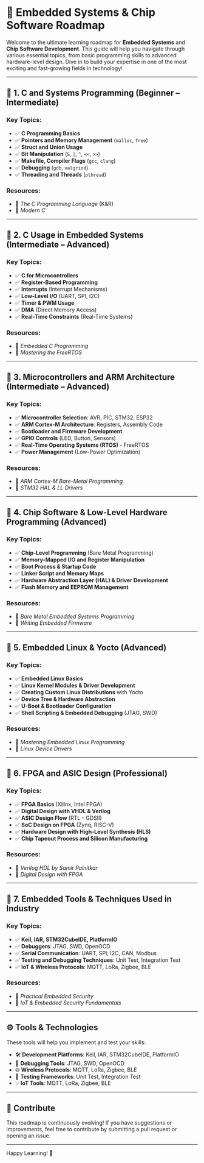 # 🚀 **Embedded Systems & Chip Software Roadmap**

Welcome to the ultimate learning roadmap for **Embedded Systems** and **Chip Software Development**. This guide will help you navigate through various essential topics, from basic programming skills to advanced hardware-level design. Dive in to build your expertise in one of the most exciting and fast-growing fields in technology!

---

## 📌 **1. C and Systems Programming (Beginner – Intermediate)**

### Key Topics:
- ✅ **C Programming Basics**
- ✅ **Pointers and Memory Management** (`malloc`, `free`)
- ✅ **Struct and Union Usage**
- ✅ **Bit Manipulation** (`&`, `|`, `^`, `<<`, `>>`)
- ✅ **Makefile, Compiler Flags** (`gcc`, `clang`)
- ✅ **Debugging** (`gdb`, `valgrind`)
- ✅ **Threading and Threads** (`pthread`)

### Resources:
- 📘 *The C Programming Language* (K&R)
- 📘 *Modern C*

---

## 📌 **2. C Usage in Embedded Systems (Intermediate – Advanced)**

### Key Topics:
- ✅ **C for Microcontrollers**
- ✅ **Register-Based Programming**
- ✅ **Interrupts** (Interrupt Mechanisms)
- ✅ **Low-Level I/O** (UART, SPI, I2C)
- ✅ **Timer & PWM Usage**
- ✅ **DMA** (Direct Memory Access)
- ✅ **Real-Time Constraints** (Real-Time Systems)

### Resources:
- 📘 *Embedded C Programming*
- 📘 *Mastering the FreeRTOS*

---

## 📌 **3. Microcontrollers and ARM Architecture (Intermediate – Advanced)**

### Key Topics:
- ✅ **Microcontroller Selection**: AVR, PIC, STM32, ESP32
- ✅ **ARM Cortex-M Architecture**: Registers, Assembly Code
- ✅ **Bootloader and Firmware Development**
- ✅ **GPIO Controls** (LED, Button, Sensors)
- ✅ **Real-Time Operating Systems (RTOS)** - FreeRTOS
- ✅ **Power Management** (Low-Power Optimization)

### Resources:
- 📘 *ARM Cortex-M Bare-Metal Programming*
- 📘 *STM32 HAL & LL Drivers*

---

## 📌 **4. Chip Software & Low-Level Hardware Programming (Advanced)**

### Key Topics:
- ✅ **Chip-Level Programming** (Bare Metal Programming)
- ✅ **Memory-Mapped I/O and Register Manipulation**
- ✅ **Boot Process & Startup Code**
- ✅ **Linker Script and Memory Maps**
- ✅ **Hardware Abstraction Layer (HAL) & Driver Development**
- ✅ **Flash Memory and EEPROM Management**

### Resources:
- 📘 *Bare Metal Embedded Systems Programming*
- 📘 *Writing Embedded Firmware*

---

## 📌 **5. Embedded Linux & Yocto (Advanced)**

### Key Topics:
- ✅ **Embedded Linux Basics**
- ✅ **Linux Kernel Modules & Driver Development**
- ✅ **Creating Custom Linux Distributions** with Yocto
- ✅ **Device Tree & Hardware Abstraction**
- ✅ **U-Boot & Bootloader Configuration**
- ✅ **Shell Scripting & Embedded Debugging** (JTAG, SWD)

### Resources:
- 📘 *Mastering Embedded Linux Programming*
- 📘 *Linux Device Drivers*

---

## 📌 **6. FPGA and ASIC Design (Professional)**

### Key Topics:
- ✅ **FPGA Basics** (Xilinx, Intel FPGA)
- ✅ **Digital Design with VHDL & Verilog**
- ✅ **ASIC Design Flow** (RTL - GDSII)
- ✅ **SoC Design on FPGA** (Zynq, RISC-V)
- ✅ **Hardware Design with High-Level Synthesis (HLS)**
- ✅ **Chip Tapeout Process and Silicon Manufacturing**

### Resources:
- 📘 *Verilog HDL by Samir Palnitkar*
- 📘 *Digital Design with FPGA*

---

## 📌 **7. Embedded Tools & Techniques Used in Industry**

### Key Topics:
- ✅ **Keil, IAR, STM32CubeIDE, PlatformIO**
- ✅ **Debuggers**: JTAG, SWD, OpenOCD
- ✅ **Serial Communication**: UART, SPI, I2C, CAN, Modbus
- ✅ **Testing and Debugging Techniques**: Unit Test, Integration Test
- ✅ **IoT & Wireless Protocols**: MQTT, LoRa, Zigbee, BLE

### Resources:
- 📘 *Practical Embedded Security*
- 📘 *IoT & Embedded Security Fundamentals*

---

## ⚙️ **Tools & Technologies**  
These tools will help you implement and test your skills:
- 🛠️ **Development Platforms**: Keil, IAR, STM32CubeIDE, PlatformIO
- 🧰 **Debugging Tools**: JTAG, SWD, OpenOCD
- 🌐 **Wireless Protocols**: MQTT, LoRa, Zigbee, BLE
- 🔧 **Testing Frameworks**: Unit Test, Integration Test
- 💡 **IoT Tools**: MQTT, LoRa, Zigbee, BLE

---

## 📝 **Contribute**  
This roadmap is continuously evolving! If you have suggestions or improvements, feel free to contribute by submitting a pull request or opening an issue.

---

Happy Learning! 🚀

